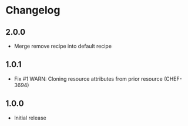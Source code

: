 # Changelog

## 2.0.0

- Merge remove recipe into default recipe

## 1.0.1

- Fix #1 WARN: Cloning resource attributes from prior resource (CHEF-3694)

## 1.0.0

- Initial release
